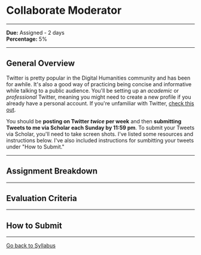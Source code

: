 # Collaborate Moderator

_____

**Due:** Assigned - 2 days <br />
**Percentage:** 5%

_____

## General Overview

Twitter is pretty popular in the Digital Humanities community and has been for awhile. It's also a good way of practicing being concise and informative while talking to a public audience. You'll be setting up an *academic* or *professional* Twitter, meaning you might need to create a new profile if you already have a personal account. If you're unfamiliar with Twitter, [check this out](https://digitalhumanities.berkeley.edu/twitter-scholarly-networking). 

You should be **posting on Twitter *twice* per week** and then **submitting Tweets to me via Scholar each Sunday by 11:59 pm**. To submit your Tweets via Scholar, you'll need to take screen shots. I've listed some resources and instructions below. I've also included instructions for sumbitting your tweets under "How to Submit."

_____

## Assignment Breakdown

_____

## Evaluation Criteria

_____


## How to Submit

_____

[Go back to Syllabus](https://deanna-stover.github.io/coursesCNU/2020/idst270fall2020) 
